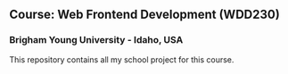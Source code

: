 ## Course: Web Frontend Development (WDD230)  
### Brigham Young University - Idaho, USA


This repository contains all my school project for this course.
